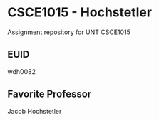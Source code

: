 # CSCE1015 - Hochstetler
Assignment repository for UNT CSCE1015
## EUID

wdh0082

## Favorite Professor
Jacob Hochstetler

